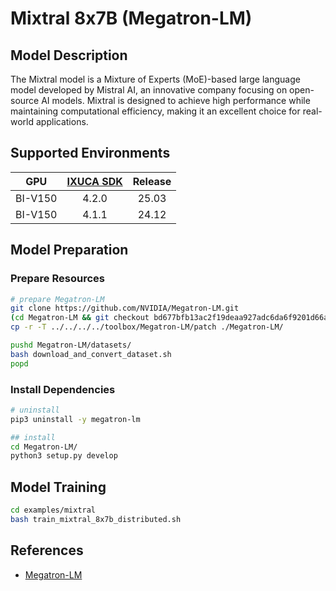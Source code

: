 # Mixtral 8x7B (Megatron-LM)

## Model Description

The Mixtral model is a Mixture of Experts (MoE)-based large language model developed by Mistral AI, an innovative
company focusing on open-source AI models. Mixtral is designed to achieve high performance while maintaining
computational efficiency, making it an excellent choice for real-world applications.

## Supported Environments

| GPU    | [IXUCA SDK](https://gitee.com/deep-spark/deepspark#%E5%A4%A9%E6%95%B0%E6%99%BA%E7%AE%97%E8%BD%AF%E4%BB%B6%E6%A0%88-ixuca) | Release |
| :----: | :----: | :----: |
| BI-V150 | 4.2.0     |  25.03  |
| BI-V150 | 4.1.1     |  24.12  |

## Model Preparation

### Prepare Resources

```sh
# prepare Megatron-LM
git clone https://github.com/NVIDIA/Megatron-LM.git
(cd Megatron-LM && git checkout bd677bfb13ac2f19deaa927adc6da6f9201d66aa)
cp -r -T ../../../../toolbox/Megatron-LM/patch ./Megatron-LM/

pushd Megatron-LM/datasets/
bash download_and_convert_dataset.sh
popd
```

### Install Dependencies

```sh
# uninstall
pip3 uninstall -y megatron-lm

## install
cd Megatron-LM/
python3 setup.py develop
```

## Model Training

```sh
cd examples/mixtral
bash train_mixtral_8x7b_distributed.sh
```

## References

- [Megatron-LM](https://github.com/NVIDIA/Megatron-LM/tree/main/examples/mixtral)
